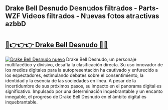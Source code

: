 ## Drake Bell Desnudo D𝚎sn𝚞dos filtr𝚊dos - Parts-WZF Vid𝚎os filtr𝚊dos - N𝚞evas f𝚘tos atr𝚊ctivas azbbD

# <h2><a href="http://mbd0ylh.tromn.icu/?c=Drake+Bell+Desnudo">🔗👉👉👉 Drake Bell Desnudo 🔗🔗</a></h2>

[![Drake Bell Desnudo nuevo](https://i.imgur.com/pEAQMta.gif)](http://mbd0ylh.tromn.icu/?c=Drake+Bell+Desnudo)
Drake Bell Desnudo, un personaje multifacético y divisivo, desafía la clasificación directa. Su uso innovador de los medios digitales para la autopresentación ha cautivado y enfurecido a los espectadores, estimulando debates sobre el consentimiento, la identidad y la esencia de las sociedades en línea. A pesar de la incertidumbre de sus próximos pasos, su impacto en el panorama digital es significativo. Impulsado por una determinación inquebrantable y un encanto innegable, el progreso de Drake Bell Desnudo en el ámbito digital es inquebrantable.
